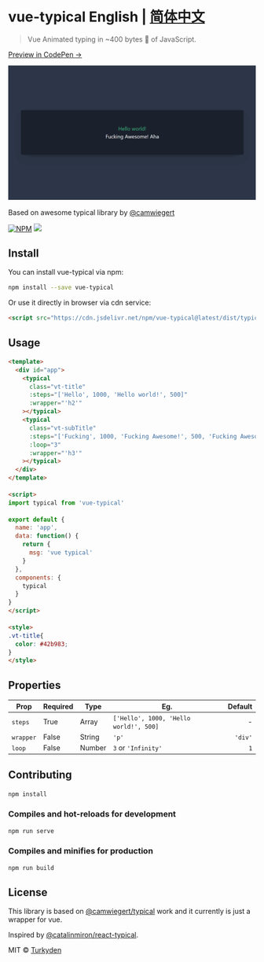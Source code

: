# vue-typical English | [简体中文](./README.zh-cn.md) 

> Vue Animated typing in ~400 bytes 🐡 of JavaScript.

<!-- [DEMO](https://turkyden.github.io/vue-typical/) -->

[Preview in CodePen &rarr;](https://codepen.io/turkyden/pen/abbWPYm)

[![Vue Typical](./vue-typical.gif)](https://codepen.io/turkyden/pen/abbWPYm)

Based on awesome typical library by [@camwiegert](https://github.com/camwiegert/typical)

[![NPM](https://img.shields.io/npm/v/vue-typical.svg)](https://www.npmjs.com/package/react-typical) [![](https://data.jsdelivr.com/v1/package/npm/vue-typical/badge)](https://www.jsdelivr.com/package/npm/vue-typical) 

## Install

You can install vue-typical via npm:

```bash
npm install --save vue-typical
```

Or use it directly in browser via cdn service:

```html
<script src="https://cdn.jsdelivr.net/npm/vue-typical@latest/dist/typical.umd.min.js"></script>
```

## Usage

``` html
<template>
  <div id="app">
    <typical
      class="vt-title"
      :steps="['Hello', 1000, 'Hello world!', 500]"
      :wrapper="'h2'"
    ></typical>
    <typical
      class="vt-subTitle"
      :steps="['Fucking', 1000, 'Fucking Awesome!', 500, 'Fucking Awesome! Aha :-) 👋', 1000]"
      :loop="3"
      :wrapper="'h3'"
    ></typical>
  </div>
</template>

<script>
import typical from 'vue-typical'

export default {
  name: 'app',
  data: function() {
    return {
      msg: 'vue typical'
    }
  },
  components: {
    typical
  }
}
</script>

<style>
.vt-title{
  color: #42b983;
}
</style>
```

## Properties

Prop|Required|Type|Eg.| Default |
|--|--|--|--|--:|
|`steps`|True|Array|`['Hello', 1000, 'Hello world!', 500]`| - |
|`wrapper`|False|String|`'p'`|`'div'`
|`loop`|False|Number|`3` or `'Infinity'` |`1`|

## Contributing

``` npm
npm install
```

### Compiles and hot-reloads for development

``` npm
npm run serve
```

### Compiles and minifies for production

``` npm
npm run build
```

## License

This library is based on [@camwiegert/typical](https://github.com/camwiegert/typical) work and it currently is just a wrapper for vue.

Inspired by [@catalinmiron/react-typical](https://github.com/catalinmiron/react-typical).

MIT © [Turkyden](https://github.com/Turkyden)
